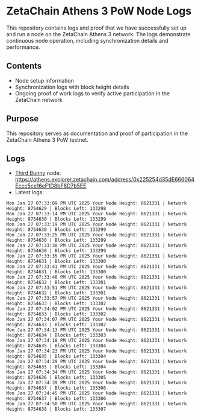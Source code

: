 # ZetaChain Athens 3 PoW Node Logs
This repository contains logs and proof that we have successfully set up and run a node on the ZetaChain Athens 3 network. The logs demonstrate continuous node operation, including synchronization details and performance.

## Contents
- Node setup information
- Synchronization logs with block height details
- Ongoing proof of work logs to verify active participation in the ZetaChain network

## Purpose
This repository serves as documentation and proof of participation in the ZetaChain Athens 3 PoW testnet.

## Logs

- [Third Bunny](https://thirdbunny.xyz/) node: https://athens.explorer.zetachain.com/address/0x225254d35dE666064Eccc5ce16eF1D8bF8D7b5EE
- Latest logs:
```
Mon Jan 27 07:33:09 PM UTC 2025 Your Node Height: 8621331 | Network Height: 8754629 | Blocks Left: 133298
Mon Jan 27 07:33:14 PM UTC 2025 Your Node Height: 8621331 | Network Height: 8754630 | Blocks Left: 133299
Mon Jan 27 07:33:19 PM UTC 2025 Your Node Height: 8621331 | Network Height: 8754630 | Blocks Left: 133299
Mon Jan 27 07:33:25 PM UTC 2025 Your Node Height: 8621331 | Network Height: 8754630 | Blocks Left: 133299
Mon Jan 27 07:33:30 PM UTC 2025 Your Node Height: 8621331 | Network Height: 8754630 | Blocks Left: 133299
Mon Jan 27 07:33:35 PM UTC 2025 Your Node Height: 8621331 | Network Height: 8754631 | Blocks Left: 133300
Mon Jan 27 07:33:41 PM UTC 2025 Your Node Height: 8621331 | Network Height: 8754631 | Blocks Left: 133300
Mon Jan 27 07:33:46 PM UTC 2025 Your Node Height: 8621331 | Network Height: 8754632 | Blocks Left: 133301
Mon Jan 27 07:33:51 PM UTC 2025 Your Node Height: 8621331 | Network Height: 8754632 | Blocks Left: 133301
Mon Jan 27 07:33:57 PM UTC 2025 Your Node Height: 8621331 | Network Height: 8754633 | Blocks Left: 133302
Mon Jan 27 07:34:02 PM UTC 2025 Your Node Height: 8621331 | Network Height: 8754633 | Blocks Left: 133302
Mon Jan 27 07:34:07 PM UTC 2025 Your Node Height: 8621331 | Network Height: 8754633 | Blocks Left: 133302
Mon Jan 27 07:34:13 PM UTC 2025 Your Node Height: 8621331 | Network Height: 8754634 | Blocks Left: 133303
Mon Jan 27 07:34:18 PM UTC 2025 Your Node Height: 8621331 | Network Height: 8754635 | Blocks Left: 133304
Mon Jan 27 07:34:23 PM UTC 2025 Your Node Height: 8621331 | Network Height: 8754635 | Blocks Left: 133304
Mon Jan 27 07:34:29 PM UTC 2025 Your Node Height: 8621331 | Network Height: 8754635 | Blocks Left: 133304
Mon Jan 27 07:34:34 PM UTC 2025 Your Node Height: 8621331 | Network Height: 8754636 | Blocks Left: 133305
Mon Jan 27 07:34:39 PM UTC 2025 Your Node Height: 8621331 | Network Height: 8754637 | Blocks Left: 133306
Mon Jan 27 07:34:45 PM UTC 2025 Your Node Height: 8621331 | Network Height: 8754637 | Blocks Left: 133306
Mon Jan 27 07:34:50 PM UTC 2025 Your Node Height: 8621331 | Network Height: 8754638 | Blocks Left: 133307
```
